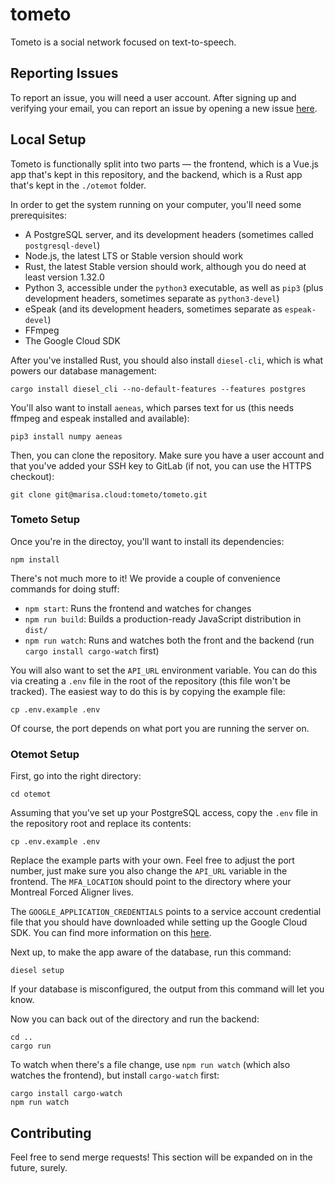 # tometo

Tometo is a social network focused on text-to-speech.

## Reporting Issues

To report an issue, you will need a user account. After signing up and
verifying your email, you can report an issue by opening a new issue [here](https://marisa.cloud/tometo/issues/issues/new).

## Local Setup

Tometo is functionally split into two parts — the frontend, which is a Vue.js
app that's kept in this repository, and the backend, which is a Rust app that's
kept in the `./otemot` folder.

In order to get the system running on your computer, you'll need some
prerequisites:

- A PostgreSQL server, and its development headers (sometimes called `postgresql-devel`)
- Node.js, the latest LTS or Stable version should work
- Rust, the latest Stable version should work, although you do need at least
  version 1.32.0
- Python 3, accessible under the `python3` executable, as well as `pip3`
  (plus development headers, sometimes separate as `python3-devel`)
- eSpeak (and its development headers, sometimes separate as `espeak-devel`)
- FFmpeg
- The Google Cloud SDK

After you've installed Rust, you should also install `diesel-cli`, which is what
powers our database management:

```
cargo install diesel_cli --no-default-features --features postgres
```

You'll also want to install `aeneas`, which parses text for us (this needs
ffmpeg and espeak installed and available):

```
pip3 install numpy aeneas
```

Then, you can clone the repository. Make sure you have a user account and that
you've added your SSH key to GitLab (if not, you can use the HTTPS checkout):

```
git clone git@marisa.cloud:tometo/tometo.git
```

### Tometo Setup

Once you're in the directoy, you'll want to install its dependencies:

```
npm install
```

There's not much more to it! We provide a couple of convenience commands for
doing stuff:

- `npm start`: Runs the frontend and watches for changes
- `npm run build`: Builds a production-ready JavaScript distribution in `dist/`
- `npm run watch`: Runs and watches both the front and the backend (run `cargo install cargo-watch` first)
  
You will also want to set the `API_URL` environment variable. You can do this
via creating a `.env` file in the root of the repository (this file won't be
tracked). The easiest way to do this is by copying the example file:

```
cp .env.example .env
```

Of course, the port depends on what port you are running the server on.

### Otemot Setup

First, go into the right directory:

```
cd otemot
```

Assuming that you've set up your PostgreSQL access, copy the `.env` file in the
repository root and replace its contents:

```
cp .env.example .env
```

Replace the example parts with your own. Feel free to adjust the port number,
just make sure you also change the `API_URL` variable in the frontend. The
`MFA_LOCATION` should point to the directory where your Montreal Forced Aligner
lives.

The `GOOGLE_APPLICATION_CREDENTIALS` points to a service account credential
file that you should have downloaded while setting up the Google Cloud SDK.
You can find more information on this
[here](https://cloud.google.com/docs/authentication/getting-started).

Next up, to make the app aware of the database, run this command:

```
diesel setup
```

If your database is misconfigured, the output from this command will let you
know.

Now you can back out of the directory and run the backend:

```
cd ..
cargo run
```

To watch when there's a file change, use `npm run watch` (which also watches
the frontend), but install `cargo-watch` first:

```
cargo install cargo-watch
npm run watch
```

## Contributing

Feel free to send merge requests! This section will be expanded on in the
future, surely.


